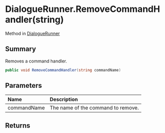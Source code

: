 # DialogueRunner.RemoveCommandHandler(string)

Method in [DialogueRunner](/api/csharp/yarn.unity.dialoguerunner.md)

## Summary


Removes a command handler.


```csharp
public void RemoveCommandHandler(string commandName)
```

## Parameters

|Name|Description|
|:---|:---|
|commandName|The name of the command to remove.|

## Returns



